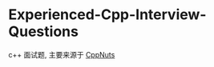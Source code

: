 # Experienced-Cpp-Interview-Questions

c++ 面试题, 主要来源于 [CppNuts](https://www.youtube.com/watch?v=bFtkHJy9kIU)
